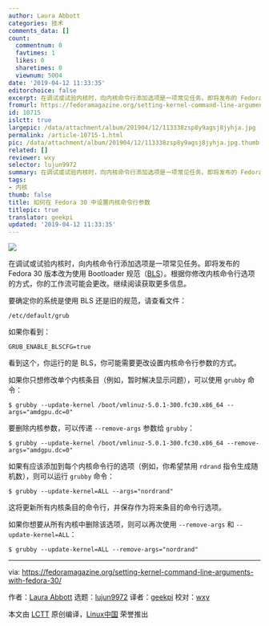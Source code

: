 ```yaml
---
author: Laura Abbott
categories: 技术
comments_data: []
count:
  commentnum: 0
  favtimes: 1
  likes: 0
  sharetimes: 0
  viewnum: 5004
date: '2019-04-12 11:33:35'
editorchoice: false
excerpt: 在调试或试验内核时，向内核命令行添加选项是一项常见任务。即将发布的 Fedora 30 版本改为使用 Bootloader 规范（BLS）。根据你修改内核命令行选项的方式，你的工作流可能会更改。继续阅读获取更多信息。
fromurl: https://fedoramagazine.org/setting-kernel-command-line-arguments-with-fedora-30/
id: 10715
islctt: true
largepic: /data/attachment/album/201904/12/113338zsp8y9agsj8jyhja.jpg
permalink: /article-10715-1.html
pic: /data/attachment/album/201904/12/113338zsp8y9agsj8jyhja.jpg.thumb.jpg
related: []
reviewer: wxy
selector: lujun9972
summary: 在调试或试验内核时，向内核命令行添加选项是一项常见任务。即将发布的 Fedora 30 版本改为使用 Bootloader 规范（BLS）。根据你修改内核命令行选项的方式，你的工作流可能会更改。继续阅读获取更多信息。
tags:
- 内核
thumb: false
title: 如何在 Fedora 30 中设置内核命令行参数
titlepic: true
translator: geekpi
updated: '2019-04-12 11:33:35'
---
```


![](/data/attachment/album/201904/12/113338zsp8y9agsj8jyhja.jpg)


在调试或试验内核时，向内核命令行添加选项是一项常见任务。即将发布的 Fedora 30 版本改为使用 Bootloader 规范（[BLS](https://fedoraproject.org/wiki/Changes/BootLoaderSpecByDefault)）。根据你修改内核命令行选项的方式，你的工作流可能会更改。继续阅读获取更多信息。


要确定你的系统是使用 BLS 还是旧的规范，请查看文件：



```
/etc/default/grub
```

如果你看到：



```
GRUB_ENABLE_BLSCFG=true
```

看到这个，你运行的是 BLS，你可能需要更改设置内核命令行参数的方式。


如果你只想修改单个内核条目（例如，暂时解决显示问题），可以使用 `grubby` 命令：



```
$ grubby --update-kernel /boot/vmlinuz-5.0.1-300.fc30.x86_64 --args="amdgpu.dc=0"
```

要删除内核参数，可以传递 `--remove-args` 参数给 `grubby`：



```
$ grubby --update-kernel /boot/vmlinuz-5.0.1-300.fc30.x86_64 --remove-args="amdgpu.dc=0"
```

如果有应该添加到每个内核命令行的选项（例如，你希望禁用 `rdrand` 指令生成随机数），则可以运行 `grubby` 命令：



```
$ grubby --update-kernel=ALL --args="nordrand"
```

这将更新所有内核条目的命令行，并保存作为将来条目的命令行选项。


如果你想要从所有内核中删除该选项，则可以再次使用 `--remove-args` 和 `--update-kernel=ALL`：



```
$ grubby --update-kernel=ALL --remove-args="nordrand"
```



---


via: <https://fedoramagazine.org/setting-kernel-command-line-arguments-with-fedora-30/>


作者：[Laura Abbott](https://fedoramagazine.org/makes-fedora-kernel/) 选题：[lujun9972](https://github.com/lujun9972) 译者：[geekpi](https://github.com/geekpi) 校对：[wxy](https://github.com/wxy)


本文由 [LCTT](https://github.com/LCTT/TranslateProject) 原创编译，[Linux中国](https://linux.cn/) 荣誉推出